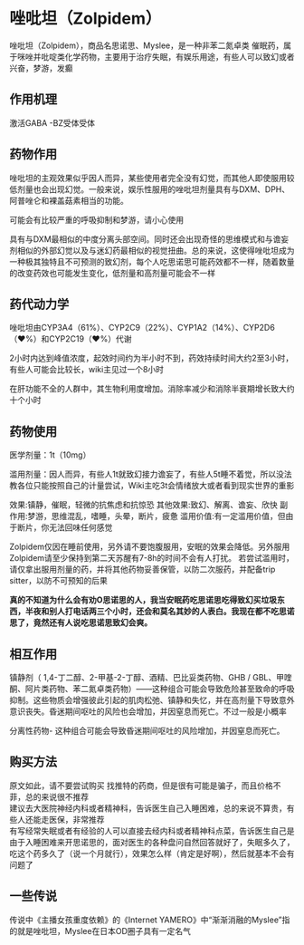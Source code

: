 # 唑吡坦（Zolpidem）

唑吡坦（Zolpidem），商品名思诺思、Myslee，是一种非苯二氮卓类 催眠药，属于咪唑并吡啶类化学药物，主要用于治疗失眠，有娱乐用途，有些人可以致幻或者兴奋，梦游，发癫

## 作用机理

激活GABA -BZ受体受体

## 药物作用

唑吡坦的主观效果似乎因人而异，某些使用者完全没有幻觉，而其他人即使服用较低剂量也会出现幻觉。一般来说，娱乐性服用的唑吡坦剂量具有与DXM、DPH、阿普唑仑和裸盖菇素相当的功能。

可能会有比较严重的呼吸抑制和梦游，请小心使用

具有与DXM最相似的中度分离头部空间。同时还会出现奇怪的思维模式和与谵妄剂相似的外部幻觉以及与迷幻药最相似的视觉扭曲。总的来说，这使得唑吡坦成为一种极其独特且不可预测的致幻剂，每个人吃思诺思可能药效都不一样，随着数量的改变药效也可能发生变化，低剂量和高剂量可能会不一样

## 药代动力学

唑吡坦由CYP3A4（61%）、CYP2C9（22%）、CYP1A2（14%）、CYP2D6（❤️%）和CYP2C19（❤️%）代谢

2小时内达到峰值浓度，起效时间约为半小时不到，药效持续时间大约2至3小时，有些人可能会比较长，wiki主见过一个8小时

在肝功能不全的人群中，其生物利用度增加。消除率减少和消除半衰期增长致大约十个小时

## 药物使用

医学剂量：1t（10mg）

滥用剂量：因人而异，有些人1t就致幻接力谵妄了，有些人5t睡不着觉，所以没法教各位只能按照自己的计量尝试，Wiki主吃3t会情绪放大或者看到现实世界的重影

效果:镇静，催眠，轻微的抗焦虑和抗惊恐
其他效果:致幻、解离、谵妄、欣快
副作用:梦游，思维混乱，嗜睡，头晕，断片，疲惫
滥用价值:有一定滥用价值，但由于断片，你无法回味任何感觉

Zolpidem仅因在睡前使用，另外请不要饱腹服用，安眠的效果会降低。另外服用Zolpidem请至少保持到第二天苏醒有7-8h的时间不会有人打扰。
若尝试滥用时，请仅拿出服用剂量的药，并将其他药物妥善保管，以防二次服药，并配备trip sitter，以防不可预知的后果

**真的不知道为什么会有劝O思诺思的人，我当安眠药吃思诺思吃得致幻买垃圾东西，半夜和别人打电话两三个小时，还会和莫名其妙的人表白。我现在都不吃思诺思了，竟然还有人说吃思诺思致幻会爽。**

## 相互作用

镇静剂（ 1,4-丁二醇、2-甲基-2-丁醇、酒精、巴比妥类药物、GHB ​​/ GBL、甲喹酮、阿片类药物、苯二氮卓类药物）——这种组合可能会导致危险甚至致命的呼吸抑制。这些物质会增强彼此引起的肌肉松弛、镇静和失忆，并在高剂量下导致意外意识丧失。昏迷期间呕吐的风险也会增加，并因窒息而死亡。不过一般是小概率

分离性药物- 这种组合可能会导致昏迷期间呕吐的风险增加，并因窒息而死亡。

## 购买方法
原文如此，请不要尝试购买
找推特的药商，但是很有可能是骗子，而且价格不菲，总的来说很不推荐  
建议去大医院神经内科或者精神科，告诉医生自己入睡困难，总的来说不算贵，有些人还能走医保，非常推荐  
有写经常失眠或者有经验的人可以直接去经内科或者精神科点菜，告诉医生自己是由于入睡困难来开思诺思的，面对医生的各种盘问自然回答就好了，失眠多久了，吃这个药多久了（说一个月就行），效果怎么样（肯定是好啊），然后就基本不会有问题了

## 一些传说

传说中《主播女孩重度依赖》的《Internet YAMERO》中“渐渐消融的Myslee”指的就是唑吡坦，Myslee在日本OD圈子具有一定名气
